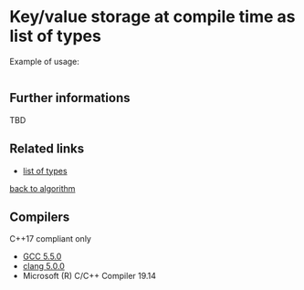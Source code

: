 # Key/value storage at compile time as list of types

Example of usage:
```cpp
```

## Further informations
TBD

## Related links
* [list of types](../../type_list)

[back to algorithm](../)

## Compilers
C++17 compliant only

* [GCC 5.5.0](https://wandbox.org/)
* [clang 5.0.0](https://wandbox.org/)
* Microsoft (R) C/C++ Compiler 19.14 
